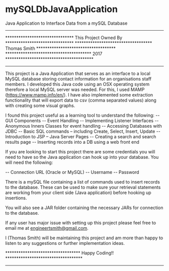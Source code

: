 # mySQLDbJavaApplication
Java Application to Interface Data from a mySQL Database

*************************************************************************************
******************************* This Project Owned By *******************************
*********************************** Thomas Smith ************************************
*************************************** 2017 ****************************************
*************************************************************************************

This project is a Java Application that serves as an interface to a local MySQL database storing contact information for an organisations staff members. I developed this Java code using an OSX operating system therefore a local MySQL server was needed. For this, I used MAMP (https://www.mamp.info/en/). I have also implemented some extraction functionality that will export data to csv (comma separated values) along with creating some visual graphs.

I found this project useful as a learning tool to understand the following:
-- GUI Components
-- Event Handling
-- Implementing Listener Interfaces
-- Anonymous Inners Classes for event handling
-- Accessing Databases with JDBC
-- Basic SQL commands – including Create, Select, Insert, Update
-- Introduction to JSP – Java Server Pages
-- Creating a search and search results page
-- Inserting records into a DB using a web front end

If you are looking to start this project there are some credentials you will need to have so the Java application can hook up into your database. You will need the following:

-- Connection URL (Oracle or MySQL)
-- Username
-- Password

There is a mySQL file containing a list of commands used to insert records to the database. These can be used to make sure your retrieval statements are working from your client side (Java application) before hooking up insertions.

You will also see a JAR folder containing the necessary JARs for connection to the database.

If any user has major issue with setting up this project please feel free to email me at engineertsmith@gmail.com.

I (Thomas Smith) will be maintaining this project and am more than happy to listen to any suggestions or further implementation ideas.

********************************** Happy Coding!! ***********************************
*************************************************************************************
